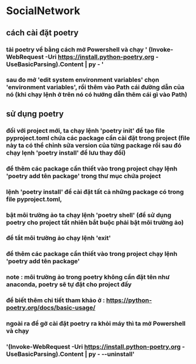 # SocialNetwork
## cách cài đặt poetry
### tải poetry về bằng cách mở Powershell và chạy ' (Invoke-WebRequest -Uri https://install.python-poetry.org -UseBasicParsing).Content | py - '

### sau đo mở 'edit system environment variables' chọn 'environment variables', rồi thêm vào Path cái đường dẫn của nó (khi chạy lệnh ở trên nó có hướng dẫn thêm cái gì vào Path)
## sử dụng poetry
### đối với project mới, ta chạy lệnh 'poetry init' để tạo file pyproject.toml chứa các package cần cài đặt trong project (file này ta có thể chỉnh sửa version của từng package rồi sau đó chạy lẹnh 'poetry install' để lưu thay đổi)

### để thêm các package cần thiết vào trong project chạy lệnh 'poetry add tên package' trong thư mục chứa project

### lệnh 'poetry install' để cài đặt tất cả những package có trong file pyproject.toml,

### bật môi trường ảo ta chạy lệnh 'poetry shell' (để sử dụng poetry cho project tất nhiên bắt buộc phải bật môi trường ảo)
### để tắt môi trường ảo chạy lệnh 'exit'
### để thêm các package cần thiết vào trong project chạy lệnh 'poetry add tên package'
### note : môi trường ảo trong poetry không cần đặt tên như anaconda, poetry sẽ tự đặt cho project đấy
### để biết thêm chi tiết tham khảo ở : https://python-poetry.org/docs/basic-usage/

### ngoài ra để gỡ cài đặt poetry ra khỏi máy thì ta mở Powershell và chạy 
### '(Invoke-WebRequest -Uri https://install.python-poetry.org -UseBasicParsing).Content | py - --uninstall'
